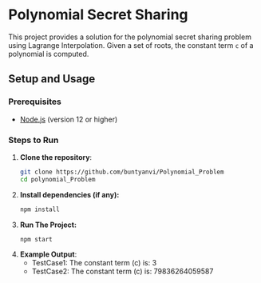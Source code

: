 # Polynomial Secret Sharing

This project provides a solution for the polynomial secret sharing problem using Lagrange Interpolation. Given a set of roots, the constant term `c` of a polynomial is computed.

## Setup and Usage

### Prerequisites

- [Node.js](https://nodejs.org) (version 12 or higher)

### Steps to Run

1. **Clone the repository**:
   ```bash
   git clone https://github.com/buntyanvi/Polynomial_Problem
   cd polynomial_Problem

2. **Install dependencies (if any):**
      ```bash
      npm install

3. **Run The Project:**
      ```bash
      npm start

4. **Example Output**:
   - TestCase1: The constant term (c) is: 3
   - TestCase2: The constant term (c) is: 79836264059587
   
